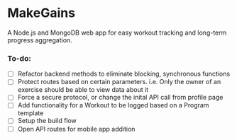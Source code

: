 # MakeGains
A Node.js and MongoDB web app for easy workout tracking and long-term progress aggregation.

### To-do:
- [ ] Refactor backend methods to eliminate blocking, synchronous functions
- [ ] Protect routes based on certain parameters. i.e. Only the owner of an exercise should be able to view data about it
- [ ] Force a secure protocol, or change the inital API call from profile page
- [ ] Add functionality for a Workout to be logged based on a Program template
- [ ] Setup the build flow
- [ ] Open API routes for mobile app addition
